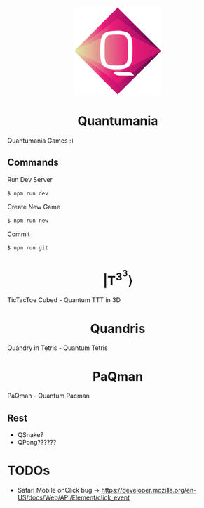 <div align="center">
<img width="200px" src="./assets/icons/qmania.svg" />
<h1>Quantumania</h1>
</div>

Quantumania Games :)
## Commands
Run Dev Server
```bash
$ npm run dev
```

Create New Game
```bash
$ npm run new
```

Commit
```bash
$ npm run git
```

<div align="center">
    <h1>
        |T<sup>3<sup>3</sup></sup>&rang;
    </h1>
</div>

TicTacToe Cubed - Quantum TTT in 3D

<div align="center">
    <h1>
        Quandris
    </h1>
</div>
Quandry in Tetris - Quantum Tetris

<div align="center">
    <h1>
        PaQman
    </h1>
</div>
PaQman - Quantum Pacman

## Rest
- QSnake?
- QPong??????

# TODOs
- Safari Mobile onClick bug &rarr; https://developer.mozilla.org/en-US/docs/Web/API/Element/click_event
